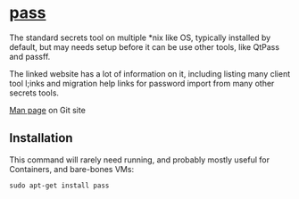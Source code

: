 # [pass](https://www.passwordstore.org/)

The standard secrets tool on multiple *nix like OS, typically installed by default,
but may needs setup before it can be use other tools, like QtPass and passff.

The linked website has a lot of information on it, including listing many client tool l;inks
and migration help links for password import from many other secrets tools.

[Man page](https://git.zx2c4.com/password-store/about/)  on Git site

## Installation

This command will rarely need running, and probably mostly useful for Containers,
and bare-bones VMs:
```shell
sudo apt-get install pass
```
